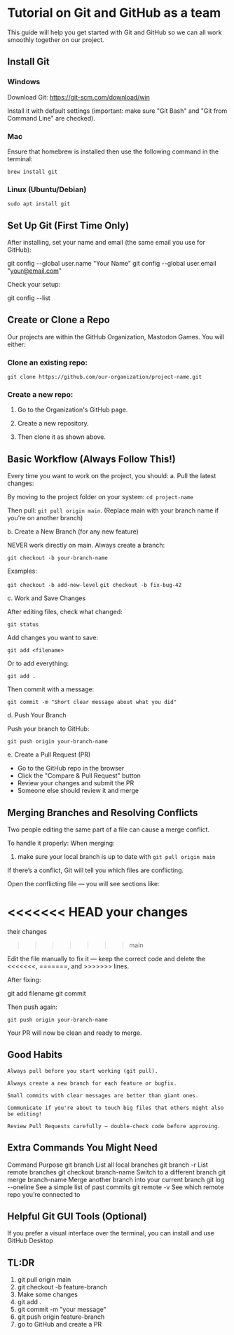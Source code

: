 # Tutorial on Git and GitHub as a team

This guide will help you get started with Git and GitHub so we can all work smoothly together on our project.

## Install Git

### Windows

Download Git: https://git-scm.com/download/win
    
Install it with default settings (important: make sure "Git Bash" and "Git from Command Line" are checked).

### Mac

Ensure that homebrew is installed then use the following command in the terminal:

`brew install git`

### Linux (Ubuntu/Debian)
`sudo apt install git`

## Set Up Git (First Time Only)

After installing, set your name and email (the same email you use for GitHub):

git config --global user.name "Your Name"
git config --global user.email "your@email.com"

Check your setup:

git config --list

## Create or Clone a Repo

Our projects are within the GitHub Organization, Mastodon Games. You will either:

### Clone an existing repo:

`git clone https://github.com/our-organization/project-name.git`

### Create a new repo:

1. Go to the Organization's GitHub page.

2. Create a new repository.

3. Then clone it as shown above.

## Basic Workflow (Always Follow This!)

Every time you want to work on the project, you should:
a. Pull the latest changes: 

By moving to the project folder on your system: `cd project-name`

Then pull: `git pull origin main`. (Replace main with your branch name if you're on another branch)

b. Create a New Branch (for any new feature)

NEVER work directly on main.
Always create a branch:

`git checkout -b your-branch-name`

Examples:

`git checkout -b add-new-level`
`git checkout -b fix-bug-42`

c. Work and Save Changes

After editing files, check what changed:

`git status`

Add changes you want to save:

`git add <filename>`

Or to add everything:

`git add .`

Then commit with a message:

`git commit -m "Short clear message about what you did"`

d. Push Your Branch

Push your branch to GitHub:

`git push origin your-branch-name`

e. Create a Pull Request (PR)
- Go to the GitHub repo in the browser
- Click the "Compare & Pull Request" button
- Review your changes and submit the PR
- Someone else should review it and merge

## Merging Branches and Resolving Conflicts

Two people editing the same part of a file can cause a merge conflict.

To handle it properly:
When merging:

1. make sure your local branch is up to date with `git pull origin main`

If there’s a conflict, Git will tell you which files are conflicting.

Open the conflicting file — you will see sections like:

<<<<<<< HEAD
your changes
=======
their changes
>>>>>>> main

Edit the file manually to fix it — keep the correct code and delete the <<<<<<<, =======, and >>>>>>> lines.

After fixing:

git add filename
git commit

Then push again:

    git push origin your-branch-name

Your PR will now be clean and ready to merge.

## Good Habits

    Always pull before you start working (git pull).

    Always create a new branch for each feature or bugfix.

    Small commits with clear messages are better than giant ones.

    Communicate if you're about to touch big files that others might also be editing!

    Review Pull Requests carefully — double-check code before approving.

## Extra Commands You Might Need
Command	Purpose
git branch	List all local branches
git branch -r	List remote branches
git checkout branch-name	Switch to a different branch
git merge branch-name	Merge another branch into your current branch
git log --oneline	See a simple list of past commits
git remote -v	See which remote repo you’re connected to

## Helpful Git GUI Tools (Optional)

If you prefer a visual interface over the terminal, you can install and use GitHub Desktop

## TL:DR
1. git pull origin main
2. git checkout -b feature-branch
3. Make some changes
4. git add .
5. git commit -m "your message"
6. git push origin feature-branch
7. go to GitHub and create a PR
